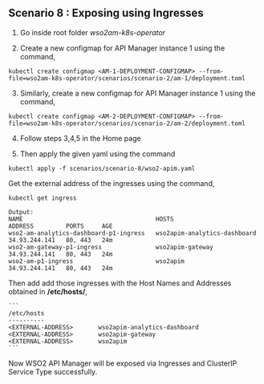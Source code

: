 ## Scenario 8 : Exposing using Ingresses

1. Go inside root folder _wso2am-k8s-operator_

2. Create a new configmap **<AM-1-DEPLOYMENT-CONFIGMAP>** for API Manager instance 1 using the command,

```
kubectl create configmap <AM-1-DEPLOYMENT-CONFIGMAP> --from-file=wso2am-k8s-operator/scenarios/scenario-2/am-1/deployment.toml
```
3. Similarly, create a new configmap **<AM-2-DEPLOYMENT-CONFIGMAP>** for API Manager instance 1 using the command,
  
```
kubectl create configmap <AM-2-DEPLOYMENT-CONFIGMAP> --from-file=wso2am-k8s-operator/scenarios/scenario-2/am-2/deployment.toml
```
4. Follow steps 3,4,5 in the Home page

5. Then apply the given yaml using the command
```
kubectl apply -f scenarios/scenario-8/wso2-apim.yaml
```

Get the external address of the ingresses using the command,
```
kubectl get ingress

Output:
NAME                                     HOSTS                          ADDRESS         PORTS     AGE
wso2-am-analytics-dashboard-p1-ingress   wso2apim-analytics-dashboard   34.93.244.141   80, 443   24m
wso2-am-gateway-p1-ingress               wso2apim-gateway               34.93.244.141   80, 443   24m
wso2-am-p1-ingress                       wso2apim                       34.93.244.141   80, 443   24m
```
        
Then add add those ingresses with the Host Names and Addresses obtained in **/etc/hosts/**,
    
    ```
    /etc/hosts
    ----------
    <EXTERNAL-ADDRESS>       wso2apim-analytics-dashboard              
    <EXTERNAL-ADDRESS>       wso2apim-gateway
    <EXTERNAL-ADDRESS>       wso2apim 
    ```
        

Now WSO2 API Manager will be exposed via Ingresses and ClusterIP Service Type successfully.
